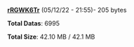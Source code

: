 [**rRGWK6Tr**](/data/rRGWK6Tr.txt) (05/12/22 - 21:55)- 205 bytes

**Total Datas**: 6995

**Total Size**: 42.10 MB / 42.1 MB